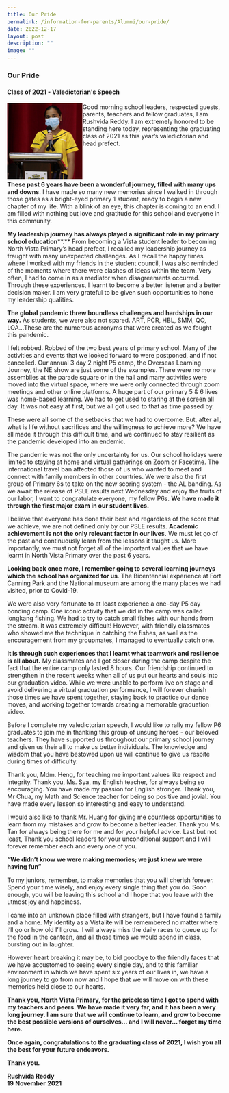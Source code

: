 ```yaml
---
title: Our Pride
permalink: /information-for-parents/Alumni/our-pride/
date: 2022-12-17
layout: post
description: ""
image: ""
---
```

### Our Pride

#### Class of 2021 - Valedictorian's Speech

<img src="/images/Valedictorian_Rushvida_Speech_3.jpg" style="width:35%;" align = "left">

Good morning school leaders, respected guests, parents, teachers and fellow graduates, I am Rushvida Reddy. I am extremely honored to be standing here today, representing the graduating class of 2021 as this year’s valedictorian and head prefect.
	
<br>	<br> <br>

**These past 6 years have been a wonderful journey, filled with many ups and downs**. I have made so many new memories since I walked in through those gates as a bright-eyed primary 1 student, ready to begin a new chapter of my life. With a blink of an eye, this chapter is coming to an end. I am filled with nothing but love and gratitude for this school and everyone in this community.

**My leadership journey has always played a significant role in my primary school education****.** From becoming a Vista student leader to becoming North Vista Primary’s head prefect, I recalled my leadership journey as fraught with many unexpected challenges. As I recall the happy times where I worked with my friends in the student council, I was also reminded of the moments where there were clashes of ideas within the team. Very often, I had to come in as a mediator when disagreements occurred. Through these experiences, I learnt to become a better listener and a better decision maker. I am very grateful to be given such opportunities to hone my leadership qualities.

**The global pandemic threw boundless challenges and hardships in our way.** As students, we were also not spared. ART, PCR, HBL, SMM, QO, LOA...These are the numerous acronyms that were created as we fought this pandemic.

I felt robbed. Robbed of the two best years of primary school. Many of the activities and events that we looked forward to were postponed, and if not cancelled. Our annual 3 day 2 night P5 camp, the Overseas Learning Journey, the NE show are just some of the examples. There were no more assemblies at the parade square or in the hall and many activities were moved into the virtual space, where we were only connected through zoom meetings and other online platforms. A huge part of our primary 5 & 6 lives was home-based learning. We had to get used to staring at the screen all day. It was not easy at first, but we all got used to that as time passed by.

These were all some of the setbacks that we had to overcome. But, after all, what is life without sacrifices and the willingness to achieve more? We have all made it through this difficult time, and we continued to stay resilient as the pandemic developed into an endemic.

The pandemic was not the only uncertainty for us. Our school holidays were limited to staying at home and virtual gatherings on Zoom or Facetime. The international travel ban affected those of us who wanted to meet and connect with family members in other countries. We were also the first group of Primary 6s to take on the new scoring system - the AL banding. As we await the release of PSLE results next Wednesday and enjoy the fruits of our labor, I want to congratulate everyone, my fellow P6s. **We have made it through the first major exam in our student lives.**

I believe that everyone has done their best and regardless of the score that we achieve, we are not defined only by our PSLE results. **Academic achievement is not the only relevant factor in our lives.** We must let go of the past and continuously learn from the lessons it taught us. More importantly, we must not forget all of the important values that we have learnt in North Vista Primary over the past 6 years.

**Looking back once more, I remember going to several learning journeys which the school has organized for us**. The Bicentennial experience at Fort Canning Park and the National museum are among the many places we had visited, prior to Covid-19.

We were also very fortunate to at least experience a one-day P5 day bonding camp. One iconic activity that we did in the camp was called longkang fishing. We had to try to catch small fishes with our hands from the stream. It was extremely difficult! However, with friendly classmates who showed me the technique in catching the fishes, as well as the encouragement from my groupmates, I managed to eventually catch one.

**It is through such experiences that I learnt what teamwork and resilience is all about.** My classmates and I got closer during the camp despite the fact that the entire camp only lasted 8 hours. Our friendship continued to strengthen in the recent weeks when all of us put our hearts and souls into our graduation video. While we were unable to perform live on stage and avoid delivering a virtual graduation performance, I will forever cherish those times we have spent together, staying back to practice our dance moves, and working together towards creating a memorable graduation video.

Before I complete my valedictorian speech, I would like to rally my fellow P6 graduates to join me in thanking this group of unsung heroes - our beloved teachers. They have supported us throughout our primary school journey and given us their all to make us better individuals. The knowledge and wisdom that you have bestowed upon us will continue to give us respite during times of difficulty.

Thank you, Mdm. Heng, for teaching me important values like respect and integrity. Thank you, Ms. Sya, my English teacher, for always being so encouraging. You have made my passion for English stronger. Thank you, Mr Chua, my Math and Science teacher for being so positive and jovial. You have made every lesson so interesting and easy to understand.

I would also like to thank Mr. Huang for giving me countless opportunities to learn from my mistakes and grow to become a better leader. Thank you Ms. Tan for always being there for me and for your helpful advice. Last but not least, Thank you school leaders for your unconditional support and I will forever remember each and every one of you.

**“We didn’t know we were making memories; we just knew we were having fun”**

To my juniors, remember, to make memories that you will cherish forever. Spend your time wisely, and enjoy every single thing that you do. Soon enough, you will be leaving this school and I hope that you leave with the utmost joy and happiness.

I came into an unknown place filled with strangers, but I have found a family and a home. My identity as a Vistalite will be remembered no matter where I’ll go or how old I’ll grow.  I will always miss the daily races to queue up for the food in the canteen, and all those times we would spend in class, bursting out in laughter.

However heart breaking it may be, to bid goodbye to the friendly faces that we have accustomed to seeing every single day, and to this familiar environment in which we have spent six years of our lives in, we have a long journey to go from now and I hope that we will move on with these memories held close to our hearts.

**Thank you, North Vista Primary, for the priceless time I got to spend with my teachers and peers. We have made it very far, and it has been a very long journey. I am sure that we will continue to learn, and grow to become the best possible versions of ourselves… and I will never… forget my time here.**

**Once again, congratulations to the graduating class of 2021, I wish you all the best for your future endeavors.**

**Thank you.**

**Rushvida Reddy**  
**19** **November** **2021**